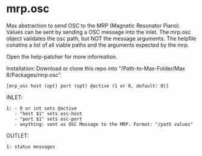 # mrp.osc

Max abstraction to send OSC to the MRP (Magnetic Resonator Piano).
Values can be sent by sending a OSC message into the inlet.
The mrp.osc object validates the osc path, but NOT the message arguments. The helpfile conatins a list of all viable paths and the arguments expected by the mrp.

Open the help-patcher for more information.

Installation: Download or clone this repo into "/Path-to-Max-Folder/Max 8/Packages/mrp.osc".

```
[mrp_osc host (opt) port (opt) @active (1 or 0, default: 0)]
```

INLET:
```
1: - 0 or int sets @active
   - "host $1" sets osc-host
   - "port $1" sets osc-port
   - anything: sent as OSC Message to the MRP. Format: "/path values"
```

OUTLET:
```
1: status messages
```